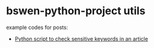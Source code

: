 # bswen-python-project utils

example codes for posts:

- [Python script to check sensitive keywords in an article](https://www.bswen.com/2022/11/python-checkkeyword.html)